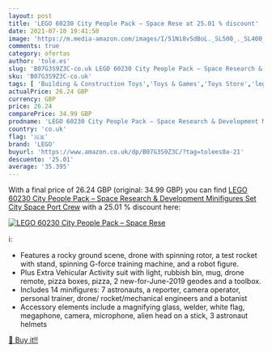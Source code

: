 ```yaml
---
layout: post
title: 'LEGO 60230 City People Pack – Space Rese at 25.01 % discount'
date: 2021-07-10 19:41:50
image: 'https://m.media-amazon.com/images/I/51Ni8vSdBoL._SL500_._SL400_.jpg'
comments: true
category: ofertas
author: 'tole.es'
slug: 'B07G3S9Z3C-co.uk LEGO 60230 City People Pack – Space Research &...'
sku: 'B07G3S9Z3C-co.uk'
tags: [ 'Building & Construction Toys','Toys & Games','Toys Store','lego', ]
actualPrice: 26.24 GBP
currency: GBP
price: 26.24
comparePrice: 34.99 GBP
prodname: 'LEGO 60230 City People Pack – Space Research & Development Minifigures Set  City Space Port Crew'
country: 'co.uk'
flag: '🇬🇧'
brand: 'LEGO'
buyurl: 'https://www.amazon.co.uk/dp/B07G3S9Z3C/?tag=tolees0a-21'
descuento: '25.01'
average: '35.395'
---
```


With a final price of 26.24 GBP (original: 34.99 GBP) you can find [LEGO 60230 City People Pack – Space Research & Development Minifigures Set  City Space Port Crew](https://www.amazon.co.uk/dp/B07G3S9Z3C/?tag=tolees0a-21) with a  25.01 % discount here:

[![LEGO 60230 City People Pack – Space Rese](https://m.media-amazon.com/images/I/51Ni8vSdBoL._SL500_._SL400_.jpg)](https://www.amazon.co.uk/dp/B07G3S9Z3C/?tag=tolees0a-21)

ℹ️:

- Features a rocky ground scene, drone with spinning rotor, a test rocket with stand, spinning G-force training machine, and a robot figure.
- Plus Extra Vehicular Activity suit with light, rubbish bin, mug, drone remote, pizza boxes, pizza, 2 new-for-June-2019 geodes and a toolbox.
- Includes 14 minifigures: 7 astronauts, a reporter, camera operator, personal trainer, drone/ rocket/mechanical engineers and a botanist
- Accessory elements include a magnifying glass, welder, white flag, megaphone, camera, microphone, alien head on a stick, 3 astronaut helmets

[🛒 Buy it!!](https://www.amazon.co.uk/dp/B07G3S9Z3C/?tag=tolees0a-21)
